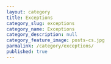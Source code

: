 ```yaml
---
layout: category
title: Exceptions
category_slug: exceptions
category_name: Exceptions
category_description: null
category_feature_image: posts-cs.jpg
parmalink: /category/exceptions/
published: true
---
```

